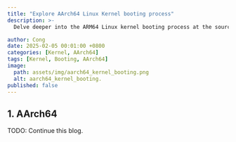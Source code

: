 ```yaml
---
title: "Explore AArch64 Linux Kernel booting process"
description: >-
  Delve deeper into the ARM64 Linux kernel booting process at the source code level.

author: Cong
date: 2025-02-05 00:01:00 +0800
categories: [Kernel, AArch64]
tags: [Kernel, Booting, AArch64]
image:
  path: assets/img/aarch64_kernel_booting.png
  alt: aarch64_kernel_booting.
published: false
---
```


## 1. AArch64

TODO: Continue this blog.

